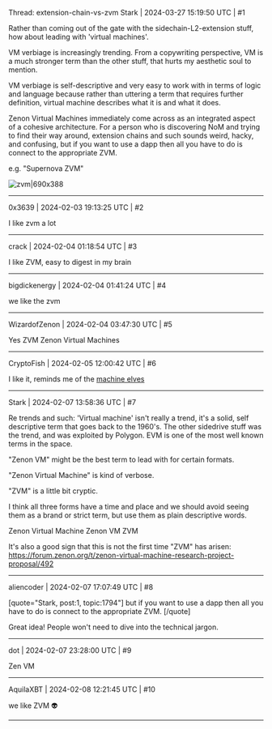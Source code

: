 Thread: extension-chain-vs-zvm
Stark | 2024-03-27 15:19:50 UTC | #1

Rather than coming out of the gate with the sidechain-L2-extension stuff, how about leading with 'virtual machines'.

VM verbiage is increasingly trending. From a copywriting perspective, VM is a much stronger term than the other stuff, that hurts my aesthetic soul to mention.

VM verbiage is self-descriptive and very easy to work with in terms of logic and language because rather than uttering a term that requires further definition, virtual machine describes what it is and what it does.

Zenon Virtual Machines immediately come across as an integrated aspect of a cohesive architecture. For a person who is discovering NoM and trying to find their way around, extension chains and such sounds weird, hacky, and confusing, but if you want to use a dapp then all you have to do is connect to the appropriate ZVM.

e.g. "Supernova ZVM" 

![zvm|690x388](upload://zjoePymSEtPVBqJEghyFW20Shkb.jpeg)

-------------------------

0x3639 | 2024-02-03 19:13:25 UTC | #2

I like zvm a lot

-------------------------

crack | 2024-02-04 01:18:54 UTC | #3

I like ZVM, easy to digest in my brain

-------------------------

bigdickenergy | 2024-02-04 01:41:24 UTC | #4

we like the zvm

-------------------------

WizardofZenon | 2024-02-04 03:47:30 UTC | #5

Yes ZVM
Zenon Virtual Machines

-------------------------

CryptoFish | 2024-02-05 12:00:42 UTC | #6

I like it, reminds me of the [machine elves](https://non-aliencreatures.fandom.com/wiki/Machine_Elf)

-------------------------

Stark | 2024-02-07 13:58:36 UTC | #7

Re trends and such: 'Virtual machine' isn't really a trend, it's a solid, self descriptive term that goes back to the 1960's. The other sidedrive stuff was the trend, and was exploited by Polygon. EVM is one of the most well known terms in the space. 

"Zenon VM" might be the best term to lead with for certain formats.

"Zenon Virtual Machine" is kind of verbose.

"ZVM" is a little bit cryptic.

I think all three forms have a time and place and we should avoid seeing them as a brand or strict term, but use them as plain descriptive words.

Zenon Virtual Machine
Zenon VM
ZVM

It's also a good sign that this is not the first time "ZVM" has arisen:
https://forum.zenon.org/t/zenon-virtual-machine-research-project-proposal/492

-------------------------

aliencoder | 2024-02-07 17:07:49 UTC | #8

[quote="Stark, post:1, topic:1794"]
but if you want to use a dapp then all you have to do is connect to the appropriate ZVM.
[/quote]

Great idea! People won't need to dive into the technical jargon.

-------------------------

dot | 2024-02-07 23:28:00 UTC | #9

Zen VM

-------------------------

AquilaXBT | 2024-02-08 12:21:45 UTC | #10

we like ZVM :alien:

-------------------------

